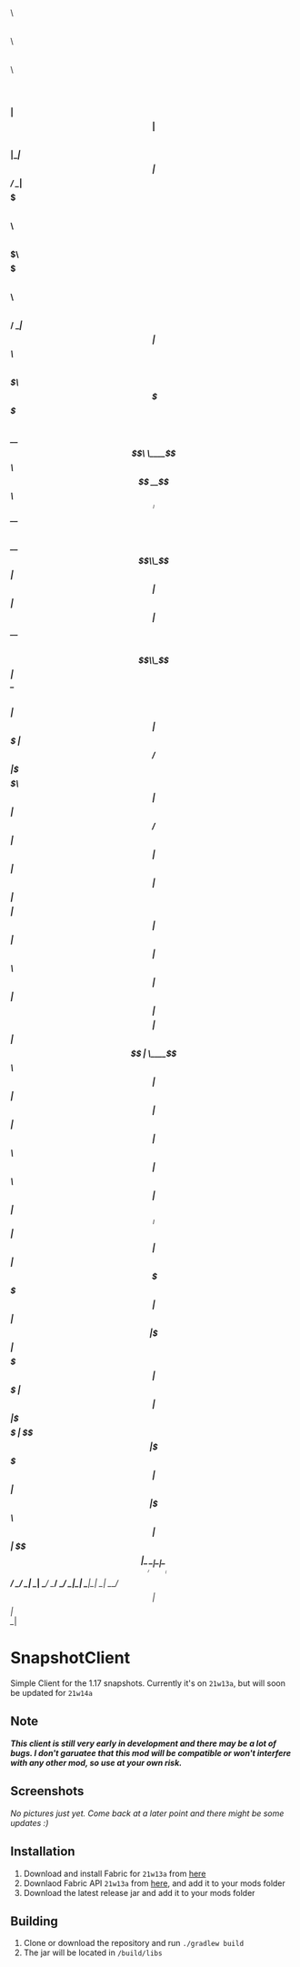 
 $$$$$$\                                          $$\                  $$\      $$$$$$\  $$\ $$\                      $$\     
$$  __$$\                                         $$ |                 $$ |    $$  __$$\ $$ |\__|                     $$ |    
$$ /  \__|$$$$$$$\   $$$$$$\   $$$$$$\   $$$$$$$\ $$$$$$$\   $$$$$$\ $$$$$$\   $$ /  \__|$$ |$$\  $$$$$$\  $$$$$$$\ $$$$$$\   
\$$$$$$\  $$  __$$\  \____$$\ $$  __$$\ $$  _____|$$  __$$\ $$  __$$\\_$$  _|  $$ |      $$ |$$ |$$  __$$\ $$  __$$\\_$$  _|  
 \____$$\ $$ |  $$ | $$$$$$$ |$$ /  $$ |\$$$$$$\  $$ |  $$ |$$ /  $$ | $$ |    $$ |      $$ |$$ |$$$$$$$$ |$$ |  $$ | $$ |    
$$\   $$ |$$ |  $$ |$$  __$$ |$$ |  $$ | \____$$\ $$ |  $$ |$$ |  $$ | $$ |$$\ $$ |  $$\ $$ |$$ |$$   ____|$$ |  $$ | $$ |$$\ 
\$$$$$$  |$$ |  $$ |\$$$$$$$ |$$$$$$$  |$$$$$$$  |$$ |  $$ |\$$$$$$  | \$$$$  |\$$$$$$  |$$ |$$ |\$$$$$$$\ $$ |  $$ | \$$$$  |
 \______/ \__|  \__| \_______|$$  ____/ \_______/ \__|  \__| \______/   \____/  \______/ \__|\__| \_______|\__|  \__|  \____/ 
                              $$ |                                                                                            
                              $$ |                                                                                            
                              \__|                                                                                            

# SnapshotClient
Simple Client for the 1.17 snapshots. Currently it's on `21w13a`, but will soon be updated for `21w14a`

## Note
***This client is still very early in development and there may be a lot of bugs. I don't garuatee that this mod will be compatible or won't interfere with any other mod, so use at your own risk.***

## Screenshots
*No pictures just yet. Come back at a later point and there might be some updates :)*

## Installation
1. Download and install Fabric for `21w13a` from [here](https://fabricmc.net/use/)
1. Downlaod Fabric API `21w13a` from [here](https://www.curseforge.com/minecraft/mc-mods/fabric-api/files/3257048), and add it to your mods folder
1. Download the latest release jar and add it to your mods folder

## Building
1. Clone or download the repository and run `./gradlew build`
1. The jar will be located in `/build/libs`
